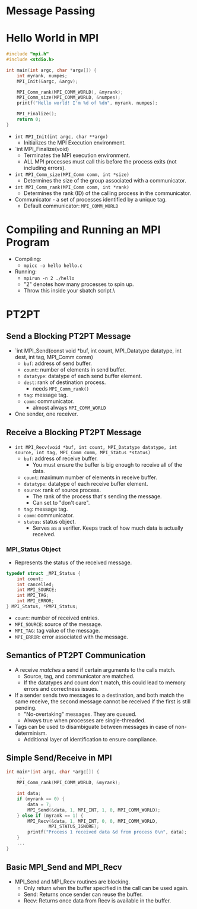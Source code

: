 # Message Passing
# Hello World in MPI
```cpp
#include "mpi.h"
#include <stdio.h>

int main(int argc, char *argv[]) {
	int myrank, numpes;
	MPI_Init(&argc, &argv);

	MPI_Comm_rank(MPI_COMM_WORLD), &myrank);
	MPI_Comm_size(MPI_COMM_WORLD, &numpes);
	printf("Hello world! I'm %d of %dn", myrank, numpes);

	MPI_Finalize();
	return 0;
}
```
- `int MPI_Init(int argc, char **argv)`
	- Initializes the MPI Execution environment.
- `int MPI_Finalize(void)
	- Terminates the MPI execution environment.
	- ALL MPI processes must call this before the process exits (not including errors).
- `int MPI_Comm_size(MPI_Comm comm, int *size)`
	- Determines the size of the group associated with a communicator.
- `int MPI_Comm_rank(MPI_Comm comm, int *rank)`
	- Determines the rank (ID) of the calling process in the communicator.
- Communicator - a set of processes identified by a unique tag.
	- Default communicator: `MPI_COMM_WORLD`
# Compiling and Running an MPI Program
- Compiling:
	- `mpicc -o hello hello.c`
- Running:
	- `mpirun -n 2 ./hello`
	- "2" denotes how many processes to spin up.
	- Throw this inside your sbatch script.\

# PT2PT
## Send a Blocking PT2PT Message
- `int MPI_Send(const void *buf, int count, MPI_Datatype datatype, int dest, int tag, MPI_Comm comm)
	- `buf`: address of send buffer.
	- `count`: number of elements in send buffer.
	- `datatype`: datatype of each send buffer element.
	- `dest`: rank of destination process.
		- needs `MPI_Comm_rank()`
	- `tag`: message tag.
	- `comm`: communicator.
		- almost always `MPI_COMM_WORLD`
- One sender, one receiver.
## Receive a Blocking PT2PT Message
- `int MPI_Recv(void *buf, int count, MPI_Datatype datatype, int source, int tag, MPI_Comm comm, MPI_Status *status)`
	- `buf`: address of receive buffer.
		- You must ensure the buffer is big enough to receive all of the data.
	- `count`: maximum number of elements in receive buffer.
	- `datatype`: datatype of each receive buffer element.
	- `source`: rank of source process.
		- The rank of the process that's sending the message.
		- Can set to "don't care".
	- `tag`: message tag.
	- `comm`: communicator.
	- `status`: status object.
		- Serves as a verifier. Keeps track of how much data is actually received.
### MPI_Status Object
- Represents the status of the received message.
```cpp
typedef struct _MPI_Status {
	int count;
	int cancelled;
	int MPI_SOURCE;
	int MPI_TAG;
	int MPI_ERROR;
} MPI_Status, *PMPI_Status;
```
- `count`: number of received entries.
- `MPI_SOURCE`: source of the message.
- `MPI_TAG`: tag value of the message.
- `MPI_ERROR`: error associated with the message.

## Semantics of PT2PT Communication
- A receive *matches* a send if certain arguments to the calls match.
	- Source, tag, and communicator are matched.
	- If the datatypes and count don't match, this could lead to memory errors and correctness issues.
- If a sender sends two messages to a destination, and both match the same receive, the second message cannot be received if the first is still pending.
	- "No-overtaking" messages. They are queued.
	- Always true when processes are single-threaded.
- Tags can be used to disambiguate between messages in case of non-determinism.
	- Additional layer of identification to ensure compliance.

## Simple Send/Receive in MPI
```cpp
int main*(int argc, char *argc[]) {
	...
	MPI_Comm_rank(MPI_COMM_WORLD, &myrank);

	int data;
	if (myrank == 0) {
		data = 7;
		MPI_Send(&data, 1, MPI_INT, 1, 0, MPI_COMM_WORLD);
	} else if (myrank == 1) {
		MPI_Recv(&data, 1, MPI_INT, 0, 0, MPI_COMM_WORLD,
				MPI_STATUS_IGNORE);
		printf("Process 1 received data &d from process 0\n", data);
	}
	...
}
```

## Basic MPI_Send and MPI_Recv
- MPI_Send and MPI_Recv routines are blocking.
	- Only return when the buffer specified in the call can be used again.
	- Send: Returns once sender can reuse the buffer.
	- Recv: Returns once data from Recv is available in the buffer.

